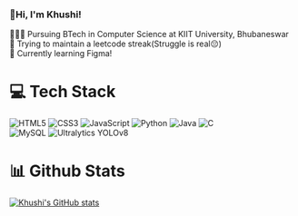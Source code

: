 ### 👋Hi, I'm Khushi!
<!-- Level 2: Using a README generator GPRM (https://gprm.itsvg.in) -->

👩🏻‍🎓 Pursuing BTech in Computer Science at KIIT University, Bhubaneswar<br/>
💪 Trying to maintain a leetcode streak(Struggle is real😔)<br/>
💭 Currently learning Figma!<br/>

# 💻 Tech Stack
![HTML5](https://img.shields.io/badge/html5-%23E34F26.svg?style=for-the-badge&logo=html5&logoColor=white)
![CSS3](https://img.shields.io/badge/css3-%231572B6.svg?style=for-the-badge&logo=css3&logoColor=white)
![JavaScript](https://img.shields.io/badge/javascript-%23323330.svg?style=for-the-badge&logo=javascript&logoColor=%23F7DF1E)
![Python](https://img.shields.io/badge/python-3670A0?style=for-the-badge&logo=python&logoColor=ffdd54)
![Java](https://img.shields.io/badge/java-%23ED8B00.svg?style=for-the-badge&logo=openjdk&logoColor=white)
![C](https://img.shields.io/badge/c-%2300599C.svg?style=for-the-badge&logo=c&logoColor=white)<br/>
![MySQL](https://img.shields.io/badge/Notion-%23000000.svg?style=for-the-badge&logo=notion&logoColor=white)
![Ultralytics YOLOv8](https://img.shields.io/badge/Notion-%23000000.svg?style=for-the-badge&logo=notion&logoColor=white)

# 📊 Github Stats
[![Khushi's GitHub stats](https://github-readme-stats.vercel.app/api?username=kdhruw05)](https://github.com/kdhruw05/github-readme-stats)
